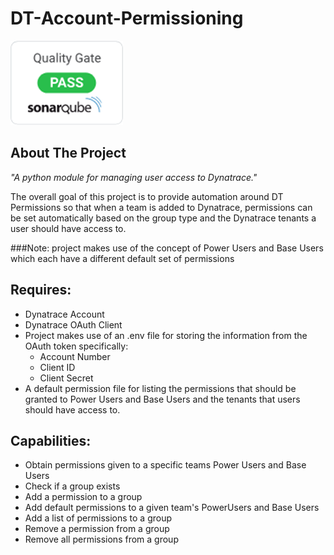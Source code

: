 # DT-Account-Permissioning
![Quality gate](./image/quality_gate.png?raw=true)


## About The Project
<i>"A python module for managing user access to Dynatrace."</i>


The overall goal of this project is to provide automation around DT Permissions so that when a team is added to Dynatrace, permissions can be set automatically based on the group type and the Dynatrace tenants a user should have access to. 

###Note: project makes use of the concept of Power Users and Base Users which each have a different default set of permissions

## Requires:
+ Dynatrace Account
+ Dynatrace OAuth Client
+ Project makes use of an .env file for storing the information from the OAuth token specifically:
    + Account Number
    + Client ID
    + Client Secret 
+ A default permission file for listing the permissions that should be granted to Power Users and Base Users and the tenants that users should have access to.

## Capabilities: 
+ Obtain permissions given to a specific teams Power Users and Base Users 
+ Check if a group exists
+ Add a permission to a group 
+ Add default permissions to a given team's PowerUsers and Base Users 
+ Add a list of permissions to a group
+ Remove a permission from a group 
+ Remove all permissions from a group
